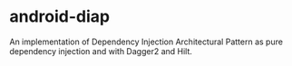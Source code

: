 # android-diap 
An implementation of Dependency Injection Architectural Pattern as pure dependency injection and with Dagger2 and Hilt.
